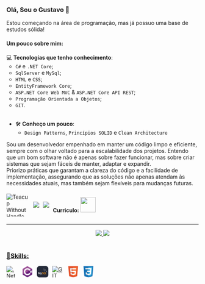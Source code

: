 <h3>
  Olá, Sou o Gustavo 👋
</h3>

<p>Estou começando na área de programação, mas já possuo uma base de estudos sólida!</p>

<h4>Um pouco sobre mim: </h4>

  <!-- Lista de Tecnologias -->
  <ul style="margin: 0; padding: 0; list-style: none;">
    <li>💻 <strong>Tecnologias que tenho conhecimento</strong>:
      <ul>
        <li><code>C#</code> e <code>.NET Core</code>;</li>
        <li><code>SqlServer</code> e <code>MySql</code>;</li>
        <li><code>HTML</code> e <code>CSS</code>;</li>
        <li><code>EntityFramework Core</code>;</li>
        <li><code>ASP.NET Core Web MVC</code> & <code>ASP.NET Core API REST</code>;</li>
        <li><code>Programação Orientada a Objetos</code>;</li>
        <li><code>GIT</code>.</li>
      </ul>
    </li>
  </ul>

<br>
<ul>
  <li>🛠 <strong>Conheço um pouco</strong>:
    <ul>
      <li><code>Design Patterns</code>, <code>Princípios SOLID</code> e <code>Clean Architecture</code></li>
    </ul>
  </li>
</ul>

<p>
  Sou um desenvolvedor empenhado em manter um código limpo e eficiente, sempre com o olhar voltado para a escalabilidade dos projetos.
  Entendo que um bom software não é apenas sobre fazer funcionar, mas sobre criar sistemas que sejam fáceis de manter, adaptar e expandir.<br>
  Priorizo práticas que garantam a clareza do código e a facilidade de implementação, assegurando que as soluções não apenas atendam às necessidades atuais,
  mas também sejam flexíveis para mudanças futuras. 
</p>

<!--Redes-->
<div style="display: flex; align-items: center; gap: 10px;">
  
  <img src="https://raw.githubusercontent.com/Tarikul-Islam-Anik/Animated-Fluent-Emojis/master/Emojis/Food/Teacup%20Without%20Handle.png" alt="Teacup Without Handle" width="60" height="60" />

<!--Gmail-->
  <a href = "mailto:gustavomac201@gmail.com">
    <img src="https://img.shields.io/badge/-Gmail-%23333?style=for-the-badge&logo=gmail&logoColor=white">
  </a>
<!--End-->

<!--Linkedin -->
  <a href="https://www.linkedin.com/in/gustavo-macedo-8332041a2/" target="https://www.linkedin.com/in/gustavodevnet/">
    <img src="https://img.shields.io/badge/-LinkedIn-%230077B5?style=for-the-badge&logo=linkedin&logoColor=white">
  </a>
<!--End-->

<!--Curriculo-->
<b style="padding-right=2px;">Curriculo: </b>
<a href="https://www.canva.com/design/DAF4qW-CMWU/0FZwHA365alM8ZmAUY7m9Q/view?utm_content=DAF4qW-CMWU&utm_campaign=designshare&utm_medium=link&utm_source=editor" 
  target="_blank"><img src="https://cdn-icons-png.flaticon.com/512/3968/3968611.png" height="40" width="40" target="_blank"></a>
<!--End-->
</div>

<!--Dashboard GitHub -->
<hr />
<div align="center">
  <a href="https://github.com/GustavoPak">
  <img height="180em" src="https://github-readme-stats.vercel.app/api?username=GustavoPak&show_icons=true&theme=dracula&include_all_commits=true&count_private=true"/>
  <img height="180em" src="https://github-readme-stats.vercel.app/api/top-langs/?username=GustavoPak&layout=compact&langs_count=7&theme=dracula"/>
</div>
<!--End-->

<!--FERRAMENTAS-->

<!--Title -->
</br>
<h3>🚀Skills: </h3>

<div style="display: flex; align-items: center; gap: 10px;">
  <!--.Net Core -->
  <img title=".Net Core" alt=".Net Core" height="30" width="30" src="https://upload.wikimedia.org/wikipedia/commons/thumb/e/ee/.NET_Core_Logo.svg/1200px-.NET_Core_Logo.svg.png">
  <!-- C# -->
  <img title="C#" alt="C#" height="30" width="30" src="https://raw.githubusercontent.com/devicons/devicon/master/icons/csharp/csharp-original.svg">
  <!-- SQL Server -->
  <img title="SQL Server" alt="SQL Server" height="30" width="30" src="https://github.com/tandpfun/skill-icons/blob/main/icons/MySQL-Dark.svg">
  <!-- GIT -->
  <img title="GIT" alt="GIT" height="30" width="30" src="https://git-scm.com/images/logos/downloads/Git-Icon-1788C.png">
  <!-- HTML -->
  <img title="HTML" alt="HTML" height="30" width="30" src="https://raw.githubusercontent.com/devicons/devicon/master/icons/html5/html5-original.svg">
  <!-- CSS -->
  <img title="CSS" alt="CSS" height="30" width="30" src="https://raw.githubusercontent.com/devicons/devicon/master/icons/css3/css3-original.svg">
</div>
